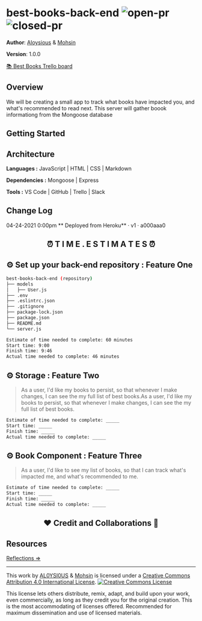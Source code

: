 # best-books-back-end ![open-pr](https://img.shields.io/github/issues-pr-raw/mbehi/best-books-back-end) ![closed-pr](https://img.shields.io/github/issues-pr-closed/mbehi/best-books-back-end)

**Author**: [Aloysious](https://github.com/AL0YSI0US) & [Mohsin](https://github.com/mbehi)

**Version**: 1.0.0

<a href="https://trello.com/b/qrG2StmE/am-best-books" align="center">📚 Best Books Trello board</a>

## Overview
We will be creating a small app to track what books have impacted you, and what's recommended to read next.
This server will gather boook informationg from the Mongoose database
<!-- Provide a high level overview of what this application is and why you are building it, beyond the fact that it's an assignment for this class. (i.e. What's your problem domain?) -->

## Getting Started
<!-- What are the steps that a user must take in order to build this app on their own machine and get it running? -->

## Architecture

**Languages :** JavaScript | HTML | CSS | Markdown

**Dependencies :** Mongoose | Express

**Tools :** VS Code | GitHub | Trello | Slack
<!-- Provide a detailed description of the application design. What technologies (languages, libraries, etc) you're using, and any other relevant design information. -->

## Change Log
04-24-2021 0:00pm ** Deployed from Heroku** · v1 · a000aaa0
<!-- Use this area to document the iterative changes made to your application as each feature is successfully implemented. Use time stamps. Here's an example:
01-01-2001 4:59pm - Application now has a fully-functional express server, with a GET route for the location resource. -->

<h2 align="center">⏰ T I M E . E S T I M A T E S ⏰ </h2>

## ⚙️️ Set up your back-end repository : Feature One

```sh
best-books-back-end (repository)
├── models
│   ├── User.js
├── .env
├── .eslintrc.json
├── .gitignore
├── package-lock.json
├── package.json
├── README.md
└── server.js
```

```sh
Estimate of time needed to complete: 60 minutes
Start time: 9:00
Finish time: 9:46
Actual time needed to complete: 46 minutes
```

## ⚙️ Storage : Feature Two

> As a user, I'd like my books to persist, so that whenever I make changes, I can see the my full list of best books.As a user, I'd like my books to persist, so that whenever I make changes, I can see the my full list of best books.

```sh
Estimate of time needed to complete: _____
Start time: _____
Finish time: _____
Actual time needed to complete: _____
```

## ⚙️ Book Component : Feature Three
> As a user, I'd like to see my list of books, so that I can track what's impacted me, and what's recommended to me.

```sh
Estimate of time needed to complete: _____
Start time: _____
Finish time: _____
Actual time needed to complete: _____
```

<h2 align="center"> ❤️️ Credit and Collaborations 👥 </h2>
<!-- Give credit (and a link) to other people or resources that helped you build this application. -->

## Resources

[Reflections ⇒](reflections.md)

---

This work by <a xmlns:cc="http://creativecommons.org/ns#" href="https://github.com/AL0YSI0US/" property="cc:attributionName" rel="cc:attributionURL">AL0YSI0US</a> & <a href="https://github.com/mbehi">Mohsin</a> is licensed under a <a rel="license" href="http://creativecommons.org/licenses/by/4.0/">Creative Commons Attribution 4.0 International License</a>. <a rel="license" href="http://creativecommons.org/licenses/by/4.0/"><img alt="Creative Commons License" style="border-width:0" src="https://i.creativecommons.org/l/by/4.0/88x31.png" /></a><br />

This license lets others distribute, remix, adapt, and build upon your work, even commercially, as long as they credit you for the original creation. This is the most accommodating of licenses offered. Recommended for maximum dissemination and use of licensed materials.

<br>
